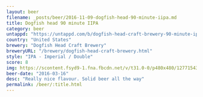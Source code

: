 ```yaml
---
layout: beer
filename: _posts/beer/2016-11-09-dogfish-head-90-minute-iipa.md
title: Dogfish head 90 minute IIPA
category: beer
untappd: "https://untappd.com/b/dogfish-head-craft-brewery-90-minute-ipa/8056"
country: "United States"
brewery: "Dogfish Head Craft Brewery"
breweryURL: "/brewery/dogfish-head-craft-brewery.html"
style: "IPA - Imperial / Double"
score: 8
img: https://scontent.fsyd9-1.fna.fbcdn.net/v/t31.0-0/p480x480/12771543_10153966653958745_5103605884788995211_o.jpg?_nc_cat=108&_nc_sid=e007fa&_nc_ohc=tNSP1s7kTmkAX9gTFoe&_nc_ht=scontent.fsyd9-1.fna&tp=6&oh=d684e58320f1f399d10936eded759e42&oe=5F943DA4
beer-date: "2016-03-16"
desc: "Really nice flavour. Solid beer all the way"
permalink: /beer/:title.html
---
```

